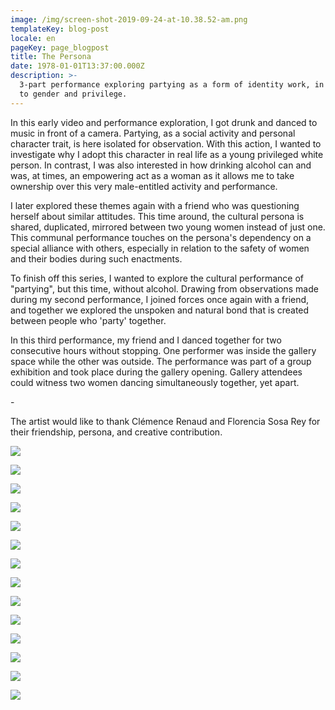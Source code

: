 ```yaml
---
image: /img/screen-shot-2019-09-24-at-10.38.52-am.png
templateKey: blog-post
locale: en
pageKey: page_blogpost
title: The Persona
date: 1978-01-01T13:37:00.000Z
description: >-
  3-part performance exploring partying as a form of identity work, in relation
  to gender and privilege.
---
```

In this early video and performance exploration, I got drunk and danced to music in front of a camera. Partying, as a social activity and personal character trait, is here isolated for observation. With this action, I wanted to investigate why I adopt this character in real life as a young privileged white person. In contrast, I was also interested in how drinking alcohol can and was, at times, an empowering act as a woman as it allows me to take ownership over this very male-entitled activity and performance. 

I later explored these themes again with a friend who was questioning herself about similar attitudes. This time around, the cultural persona is shared, duplicated, mirrored between two young women instead of just one. This communal performance touches on the persona's dependency on a special alliance with others, especially in relation to the safety of women and their bodies during such enactments. 

To finish off this series, I wanted to explore the cultural performance of "partying", but this time, without alcohol. Drawing from observations made during my second performance, I joined forces once again with a friend, and together we explored the unspoken and natural bond that is created between people who 'party' together. 

In this third performance, my friend and I danced together for two consecutive hours without stopping. One performer was inside the gallery space while the other was outside. The performance was part of a group exhibition and took place during the gallery opening. Gallery attendees could witness two women dancing simultaneously together, yet apart.

\-

The artist would like to thank Clémence Renaud and Florencia Sosa Rey for their friendship, persona, and creative contribution. 

![](/img/screen-shot-2019-09-16-at-9.05.27-am.png)

![](/img/screen-shot-2019-09-24-at-10.44.11-am.png)

![](/img/screen-shot-2019-09-24-at-10.38.52-am.png)

![](/img/screen-shot-2019-09-24-at-10.39.15-am.png)

![](/img/screen-shot-2019-09-24-at-10.36.50-am.png)

![](/img/screen-shot-2019-09-24-at-10.51.27-am.png)

![](/img/screen-shot-2019-09-24-at-10.51.36-am.png)

![](/img/screen-shot-2019-09-24-at-10.51.46-am.png)

![](/img/screen-shot-2019-09-24-at-10.52.46-am.png)

![](/img/screen-shot-2019-09-24-at-10.54.01-am.png)

![](/img/mg_0207-copy.jpg)

![](/img/screen-shot-2013-10-16-at-4.55.50-pm.png)

![](/img/screen-shot-2013-10-17-at-3.48.39-pm.png)

![](/img/screen-shot-2013-10-16-at-4.54.57-pm.png)
